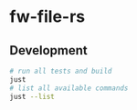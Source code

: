 # fw-file-rs

## Development

```bash
# run all tests and build
just
# list all available commands
just --list
```
